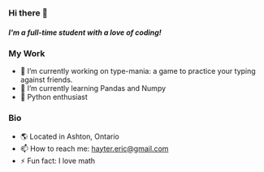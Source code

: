 ### Hi there 👋
##### I'm a full-time student with a love of coding!

### My Work
- 🔭 I’m currently working on type-mania: a game to practice your typing against friends.
- 🌱 I’m currently learning Pandas and Numpy
- 🐍 Python enthusiast

### Bio
- 🌎 Located in Ashton, Ontario
- 📫 How to reach me: hayter.eric@gmail.com
- ⚡ Fun fact: I love math
